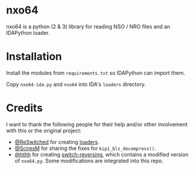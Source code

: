 nxo64
========

nxo64 is a python (2 & 3) library for reading NSO / NRO files and an IDAPython loader.

Installation
============

Install the modules from `requirements.txt` so IDAPython can import them.

Copy `nxo64-ida.py` and `nxo64` into IDA's `loaders` directory.

Credits
=======

I want to thank the following people for their help and/or other involvement with this or the original project:

- [@ReSwitched](https://github.com/reswitched) for creating [loaders](https://github.com/reswitched/loaders).
- [@SciresM](https://github.com/SciresM) for sharing the fixes for `kip1_blz_decompress()`.
- [@hthh](https://github.com/hthh) for creating [switch-reversing](https://github.com/hthh/switch-reversing), which contains a modified version of `nxo64.py`. Some modifications are integrated into this repo. 
